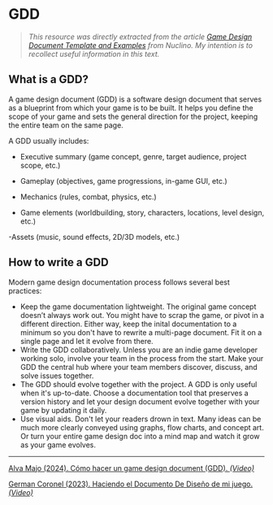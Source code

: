 # GDD

> *This resource was directly extracted from the article [Game Design Document Template and Examples](https://www.nuclino.com/articles/game-design-document-template) from Nuclino. My intention is to recollect useful information in this text.*

## What is a GDD?
A game design document (GDD) is a software design document that serves as a blueprint from which your game is to be built. It helps you define the scope of your game and sets the general direction for the project, keeping the entire team on the same page.

A GDD usually includes:

- Executive summary (game concept, genre, target audience, project scope, etc.)

- Gameplay (objectives, game progressions, in-game GUI, etc.)

- Mechanics (rules, combat, physics, etc.)

- Game elements (worldbuilding, story, characters, locations, level design, etc.)

-Assets (music, sound effects, 2D/3D models, etc.)

## How to write a GDD
Modern game design documentation process follows several best practices:

- Keep the game documentation lightweight. The original game concept doesn’t always work out. You might have to scrap the game, or pivot in a different direction. Either way, keep the inital documentation to a minimum so you don't have to rewrite a multi-page document. Fit it on a single page and let it evolve from there.
- Write the GDD collaboratively. Unless you are an indie game developer working solo, involve your team in the process from the start. Make your GDD the central hub where your team members discover, discuss, and solve issues together.
- The GDD should evolve together with the project. A GDD is only useful when it's up-to-date. Choose a documentation tool that preserves a version history and let your design document evolve together with your game by updating it daily.
- Use visual aids. Don't let your readers drown in text. Many ideas can be much more clearly conveyed using graphs, flow charts, and concept art. Or turn your entire game design doc into a mind map and watch it grow as your game evolves.
---
[Alva Majo (2024). Cómo hacer un game design document (GDD). *(Video)*](https://youtu.be/ZKo4uRTxdCA?si=ryswtpOCoGkfoSAM)

[German Coronel (2023). Haciendo el Documento De Diseño de mi juego. *(Video)*](https://youtu.be/25DXFIqee2s?si=AykRxVYNVw6j2Th5)